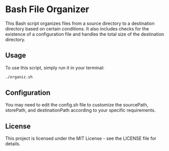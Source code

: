 # Bash File Organizer

This Bash script organizes files from a source directory to a destination directory based on certain conditions. It also includes checks for the existence of a configuration file and handles the total size of the destination directory.

## Usage

To use this script, simply run it in your terminal:

```bash
./organiz.sh
```

## Configuration
You may need to edit the config.sh file to customize the sourcePath, storePath, and destinationPath according to your specific requirements.

## License
This project is licensed under the MIT License - see the LICENSE file for details.
